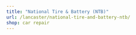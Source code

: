 ```yaml
---
title: "National Tire & Battery (NTB)"
url: /lancaster/national-tire-and-battery-ntb/
shop: car repair
---
```

